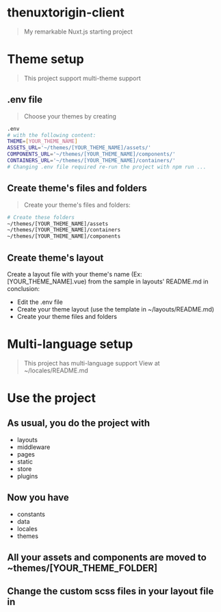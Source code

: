 # thenuxtorigin-client

> My remarkable Nuxt.js starting project

# Theme setup
> This project support multi-theme support
## .env file
> Choose your themes by creating
``` bash
.env
# with the following content:
THEME=[YOUR_THEME_NAME]
ASSETS_URL='~/themes/[YOUR_THEME_NAME]/assets/'
COMPONENTS_URL='~/themes/[YOUR_THEME_NAME]/components/'
CONTAINERS_URL='~/themes/[YOUR_THEME_NAME]/containers/'
# Changing .env file required re-run the project with npm run ...
```
## Create theme's files and folders
> Create your theme's files and folders:
``` bash
# Create these folders
~/themes/[YOUR_THEME_NAME]/assets
~/themes/[YOUR_THEME_NAME]/containers
~/themes/[YOUR_THEME_NAME]/components
```
## Create theme's layout
Create a layout file with your theme's name (Ex: [YOUR_THEME_NAME].vue) from the sample in layouts' README.md
in conclusion:
- Edit the .env file
- Create your theme layout (use the template in ~/layouts/README.md)
- Create your theme files and folders

# Multi-language setup
> This project has multi-language support
> View at ~/locales/README.md

# Use the project
## As usual, you do the project with
- layouts
- middleware
- pages
- static
- store
- plugins
## Now you have
- constants
- data
- locales
- themes
## All your assets and components are moved to ~themes/[YOUR_THEME_FOLDER]
## Change the custom scss files in your layout file in <style> tag 

## Build Setup

``` bash
# install dependencies
$ npm install

# serve with hot reload at localhost:3000
$ npm run dev

# build for production and launch server
$ npm run build
$ npm run start

# generate static project
$ npm run generate
```

For detailed explanation on how things work, check out [Nuxt.js docs](https://nuxtjs.org).
